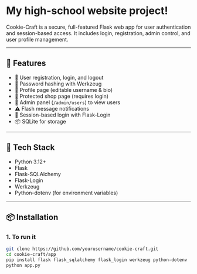 # My high-school website project!

Cookie-Craft is a secure, full-featured Flask web app for user authentication and session-based access. It includes login, registration, admin control, and user profile management.

---

## 🚀 Features

- 🔐 User registration, login, and logout
- 🧂 Password hashing with Werkzeug
- 👤 Profile page (editable username & bio)
- 🛒 Protected shop page (requires login)
- 👑 Admin panel (`/admin/users`) to view users
- ⚠️ Flash message notifications
- 🧠 Session-based login with Flask-Login
- 📦 SQLite for storage

---

## 🧰 Tech Stack

- Python 3.12+
- Flask
- Flask-SQLAlchemy
- Flask-Login
- Werkzeug
- Python-dotenv (for environment variables)

---

## 📦 Installation

### 1. To run it

```bash
git clone https://github.com/yourusername/cookie-craft.git
cd cookie-craft/app
pip install flask flask_sqlalchemy flask_login werkzeug python-dotenv
python app.py








